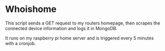 # Whoishome

This script sends a GET request to my routers homepage, then scrapes the connected device information and logs it in MongoDB.

It runs on my raspberry pi home server and is triggered every 5 minutes with a cronjob.
